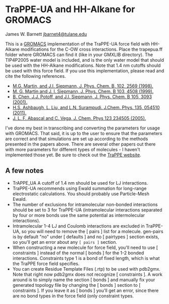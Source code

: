 # TraPPE-UA and HH-Alkane for GROMACS

James W. Barnett
jbarnet4@tulane.edu

This is a [GROMACS](http://www.gromacs.org) implementation of the TraPPE-UA
force field with HH-Alkane modifications for the C-OW cross interactions. Place
the trapepua.ff folder where GROMACS can find it (like in your GMXLIB directory).
The TIP4P2005 water model is included, and is the only water model that should
be used with the HH-Alkane modifications. Note that 1.4 nm cutoffs should be
used with this force field. If you use this implementation, please read and cite
the following references.

* [M.G. Martin, and J.I. Siepmann, J. Phys. Chem. B, 102, 2569 (1998).](http://dx.doi.org/10.1021/jp972543+)
* [M. G. Martin and J. I. Siepmann, J. Phys. Chem. B 103, 4508 (1999).](http://dx.doi.org/10.1021/jp984742e)
* [B. Chen, J.J. Potoff, and J.I.  Siepmann, J. Phys. Chem. B 105, 3093 (2001).](http://dx.doi.org/10.1021/jp003882x)
* [H.S. Ashbaugh, L. Liu, and L.N. Surampudi. J.Chem. Phys. 135, 054510 (2011).](http://dx.doi.org/10.1063/1.3623267)
* [J. L. F. Abascal and C. Vega, J. Chem. Phys 123 234505 (2005).](http://dx.doi.org/10.1063/1.2121687)

I've done my best in transcribing and converting the parameters for usage with
GROMACS. That said, it is up to the user to ensure that the parameters are
correct and that simulations are set up according to the methods presented in
the papers above. There are several other papers out there with more parameters
for different types of molecules - I haven't implemented those yet. Be sure to
check out the [TraPPE website](http://siepmann6.chem.umn.edu/trappe/index.php).

## A few notes

* TrAPPE_UA A cutoff of 1.4 nm should be used for LJ interactions.
* TraPPE-UA recommends using Ewald summation for long-range electrostatic
  calculations. You should probably use Particle-Mesh Ewald.
* The number of exclusions for intramolecular non-bonded interactions should be
  set to 3 for TraPPE-UA (intramolecular interactions separated by four or more bonds use the
same potential as intermolecular interactions).
* Intramolecular 1-4 LJ and Coulomb interactions are excluded in TraPPE-UA, so you will need
  to remove the [ pairs ] list for a molecule. gen-pairs is by default "no"
under [ defaults ] and no [ pairtypes ] section exists, so you'll get an error
about any `[ pairs ]` section.
* When constructing a new molecule for force field, you'll need to use [
  constraints ] instead of the normal [ bonds ] for the 1-2 bonded interactions.
Constraints type 1 is a bond of fixed length, which is what the TraPPE force
field specifies.
* You can create Residue Template Files (.rtp) to be used with pdb2gmx. Note
  that right now pdb2gmx does not recognize [ constraints ]. A work around is to
simply name the section [ bonds ] and manually fix your generated topology file
by changing the [ bonds ] section to [ constraints ]. If you leave it as [ bonds
] you'll get an error, since there are no bond types in the force field (only
constraint types.
